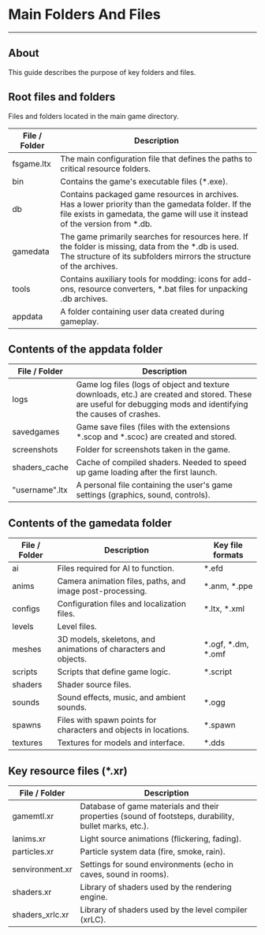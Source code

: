 # Main Folders And Files

___

## About

This guide describes the purpose of key folders and files.

## Root files and folders

Files and folders located in the main game directory.

<table>
  <thead>
    <tr>
      <th>File / Folder</th>
      <th>Description</th>
    </tr>
  </thead>
  <tbody>
    <tr>
      <td>fsgame.ltx</td>
      <td>
        The main configuration file that defines the paths to critical resource folders.
      </td>
    </tr>
    <tr>
      <td>bin</td>
      <td>Contains the game's executable files (*.exe).</td>
    </tr>
    <tr>
      <td>db</td>
      <td>
        Contains packaged game resources in archives. Has a lower priority than the gamedata folder. If the file exists in gamedata, the game will use it instead of the version from *.db.
      </td>
    </tr>
    <tr>
      <td>gamedata</td>
      <td>
        The game primarily searches for resources here. If the folder is missing, data from the *.db is used. The structure of its subfolders mirrors the structure of the archives.
      </td>
    </tr>
    <tr>
      <td>tools</td>
      <td>
        Contains auxiliary tools for modding: icons for add-ons, resource converters, *.bat files for unpacking .db archives.
      </td>
    </tr>
    <tr>
      <td>appdata</td>
      <td>A folder containing user data created during gameplay.</td>
    </tr>
  </tbody>
</table>

## Contents of the appdata folder

<table>
  <thead>
    <tr>
      <th>File / Folder</th>
      <th>Description</th>
    </tr>
  </thead>
  <tbody>
    <tr>
      <td>logs</td>
      <td>
        Game log files (logs of object and texture downloads, etc.) are created and stored. These are useful for debugging mods and identifying the causes of crashes.
      </td>
    </tr>
    <tr>
      <td>savedgames</td>
      <td>
        Game save files (files with the extensions *.scop and *.scoc) are created and stored.
      </td>
    </tr>
    <tr>
      <td>screenshots</td>
      <td>Folder for screenshots taken in the game.</td>
    </tr>
    <tr>
      <td>shaders_cache</td>
      <td>
        Cache of compiled shaders. Needed to speed up game loading after the first launch.
      </td>
    </tr>
    <tr>
      <td>"username".ltx</td>
      <td>
        A personal file containing the user's game settings (graphics, sound, controls).
      </td>
    </tr>
  </tbody>
</table>

## Contents of the gamedata folder

<table>
  <thead>
    <tr>
      <th>File / Folder</th>
      <th>Description</th>
      <th>Key file formats</th>
    </tr>
  </thead>
  <tbody>
    <tr>
      <td>ai</td>
      <td>Files required for AI to function.</td>
      <td>*.efd</td>
    </tr>
    <tr>
      <td>anims</td>
      <td>Camera animation files, paths, and image post-processing.</td>
      <td>*.anm, *.ppe</td>
    </tr>
    <tr>
      <td>configs</td>
      <td>Configuration files and localization files.</td>
      <td>*.ltx, *.xml</td>
    </tr>
    <tr>
      <td>levels</td>
      <td>Level files.</td>
      <td></td>
    </tr>
    <tr>
      <td>meshes</td>
      <td>3D models, skeletons, and animations of characters and objects.</td>
      <td>*.ogf, *.dm, *.omf</td>
    </tr>
    <tr>
      <td>scripts</td>
      <td>Scripts that define game logic.</td>
      <td>*.script</td>
    </tr>
    <tr>
      <td>shaders</td>
      <td>Shader source files.</td>
      <td></td>
    </tr>
    <tr>
      <td>sounds</td>
      <td>Sound effects, music, and ambient sounds.</td>
      <td>*.ogg</td>
    </tr>
    <tr>
      <td>spawns</td>
      <td>Files with spawn points for characters and objects in locations.</td>
      <td>*.spawn</td>
    </tr>
    <tr>
      <td>textures</td>
      <td>Textures for models and interface.</td>
      <td>*.dds</td>
    </tr>
  </tbody>
</table>

## Key resource files (*.xr)

<table>
  <thead>
    <tr>
      <th>File / Folder</th>
      <th>Description</th>
    </tr>
  </thead>
  <tbody>
    <tr>
      <td>gamemtl.xr</td>
      <td>
        Database of game materials and their properties (sound of footsteps, durability, bullet marks, etc.).
      </td>
    </tr>
    <tr>
      <td>lanims.xr</td>
      <td>Light source animations (flickering, fading).</td>
    </tr>
    <tr>
      <td>particles.xr</td>
      <td>Particle system data (fire, smoke, rain).</td>
    </tr>
    <tr>
      <td>senvironment.xr</td>
      <td>
        Settings for sound environments (echo in caves, sound in rooms).
      </td>
    </tr>
    <tr>
      <td>shaders.xr</td>
      <td>Library of shaders used by the rendering engine.</td>
    </tr>
    <tr>
      <td>shaders_xrlc.xr</td>
      <td>Library of shaders used by the level compiler (xrLC).</td>
    </tr>
  </tbody>
</table>
